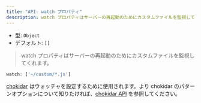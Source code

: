 ```yaml
---
title: "API: watch プロパティ"
description: watch プロパティはサーバーの再起動のためにカスタムファイルを監視してくれます。
---
```


- 型: `Object`
- デフォルト: `[]`

> watch プロパティはサーバーの再起動のためにカスタムファイルを監視してくれます。

```js
watch: ['~/custom/*.js']
```

[chokidar](https://github.com/paulmillr/chokidar) はウォッチャを設定するために使用されます。より chokidar のパターンオプションについて知りたければ、[chokidar API](https://github.com/paulmillr/chokidar#api) を参照してください。
